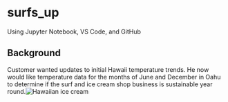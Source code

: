 # surfs_up
Using Jupyter Notebook, VS Code, and GitHub
## Background
Customer wanted updates to initial Hawaii temperature trends.  He now would like temperature data for the months of June and December in Oahu to determine if the surf and ice cream shop business is sustainable year round.![Hawaiian ice cream](https://user-images.githubusercontent.com/98991575/167265385-1e9ececd-fc0b-465d-a233-fefd22f5f32e.jpeg)
